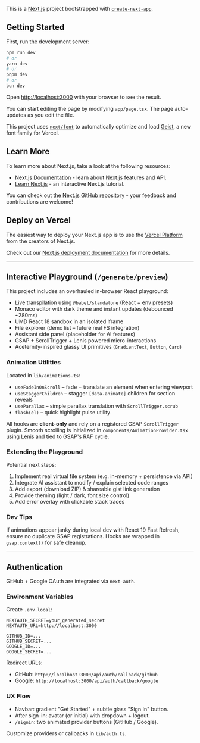 This is a [Next.js](https://nextjs.org) project bootstrapped with [`create-next-app`](https://nextjs.org/docs/app/api-reference/cli/create-next-app).

## Getting Started

First, run the development server:

```bash
npm run dev
# or
yarn dev
# or
pnpm dev
# or
bun dev
```

Open [http://localhost:3000](http://localhost:3000) with your browser to see the result.

You can start editing the page by modifying `app/page.tsx`. The page auto-updates as you edit the file.

This project uses [`next/font`](https://nextjs.org/docs/app/building-your-application/optimizing/fonts) to automatically optimize and load [Geist](https://vercel.com/font), a new font family for Vercel.

## Learn More

To learn more about Next.js, take a look at the following resources:

- [Next.js Documentation](https://nextjs.org/docs) - learn about Next.js features and API.
- [Learn Next.js](https://nextjs.org/learn) - an interactive Next.js tutorial.

You can check out [the Next.js GitHub repository](https://github.com/vercel/next.js) - your feedback and contributions are welcome!

## Deploy on Vercel

The easiest way to deploy your Next.js app is to use the [Vercel Platform](https://vercel.com/new?utm_medium=default-template&filter=next.js&utm_source=create-next-app&utm_campaign=create-next-app-readme) from the creators of Next.js.

Check out our [Next.js deployment documentation](https://nextjs.org/docs/app/building-your-application/deploying) for more details.

---

## Interactive Playground (`/generate/preview`)

This project includes an overhauled in-browser React playground:

- Live transpilation using `@babel/standalone` (React + env presets)
- Monaco editor with dark theme and instant updates (debounced ~280ms)
- UMD React 18 sandbox in an isolated iframe
- File explorer (demo list – future real FS integration)
- Assistant side panel (placeholder for AI features)
- GSAP + ScrollTrigger + Lenis powered micro-interactions
- Aceternity-inspired glassy UI primitives (`GradientText`, `Button`, `Card`)

### Animation Utilities
Located in `lib/animations.ts`:

- `useFadeInOnScroll` – fade + translate an element when entering viewport
- `useStaggerChildren` – stagger `[data-animate]` children for section reveals
- `useParallax` – simple parallax translation with `ScrollTrigger.scrub`
- `flash(el)` – quick highlight pulse utility

All hooks are **client-only** and rely on a registered GSAP `ScrollTrigger` plugin. Smooth scrolling is initialized in `components/AnimationProvider.tsx` using Lenis and tied to GSAP's RAF cycle.

### Extending the Playground
Potential next steps:

1. Implement real virtual file system (e.g. in-memory + persistence via API)
2. Integrate AI assistant to modify / explain selected code ranges
3. Add export (download ZIP) & shareable gist link generation
4. Provide theming (light / dark, font size control)
5. Add error overlay with clickable stack traces

### Dev Tips
If animations appear janky during local dev with React 19 Fast Refresh, ensure no duplicate GSAP registrations. Hooks are wrapped in `gsap.context()` for safe cleanup.

---

## Authentication

GitHub + Google OAuth are integrated via `next-auth`.

### Environment Variables
Create `.env.local`:

```
NEXTAUTH_SECRET=your_generated_secret
NEXTAUTH_URL=http://localhost:3000

GITHUB_ID=...
GITHUB_SECRET=...
GOOGLE_ID=...
GOOGLE_SECRET=...
```

Redirect URLs:
- GitHub: `http://localhost:3000/api/auth/callback/github`
- Google: `http://localhost:3000/api/auth/callback/google`

### UX Flow
- Navbar: gradient "Get Started" + subtle glass "Sign In" button.
- After sign-in: avatar (or initial) with dropdown + logout.
- `/signin`: two animated provider buttons (GitHub / Google).

Customize providers or callbacks in `lib/auth.ts`.

